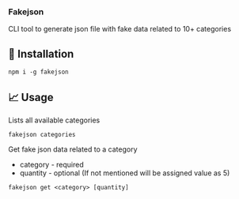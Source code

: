 ### Fakejson

CLI tool to generate json file with fake data related to 10+ categories

## 🚀 Installation
```shell
npm i -g fakejson
```

## 📈 Usage

Lists all available categories

```shell
fakejson categories
```

Get fake json data related to a category
* category - required 
* quantity - optional  (If not mentioned will be assigned value as 5)

```shell
fakejson get <category> [quantity]
```
